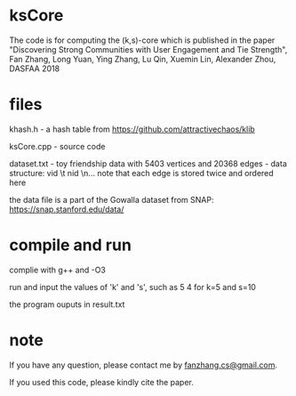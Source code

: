 # ksCore
The code is for computing the (k,s)-core which is published in the paper "Discovering Strong Communities with User Engagement and Tie Strength", Fan Zhang, Long Yuan, Ying Zhang, Lu Qin, Xuemin Lin, Alexander Zhou, DASFAA 2018


# files
khash.h - a hash table from https://github.com/attractivechaos/klib

ksCore.cpp - source code 

dataset.txt - toy friendship data with 5403 vertices and 20368 edges - data structure: vid \t nid \n...
note that each edge is stored twice and ordered here

the data file is a part of the Gowalla dataset from SNAP: https://snap.stanford.edu/data/


# compile and run
complie with g++ and -O3

run and input the values of 'k' and 's', such as 5 4 for k=5 and s=10

the program ouputs in result.txt

# note
If you have any question, please contact me by fanzhang.cs@gmail.com.

If you used this code, please kindly cite the paper.

